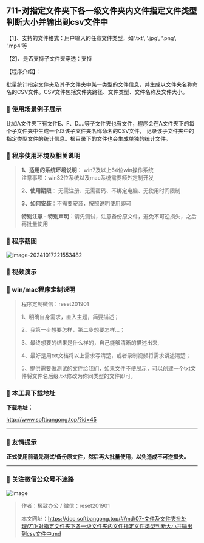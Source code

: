 ## 711-对指定文件夹下各一级文件夹内文件指定文件类型判断大小并输出到csv文件中

【1】、支持的文件格式：用户输入的任意文件类型，如'.txt', '.jpg', '.png', '.mp4'等

【2】、是否支持子文件夹穿透：支持

【程序介绍】：

批量统计指定文件夹及其子文件夹中某一类型的文件信息，并生成以文件夹名称命名的CSV文件。CSV文件包括文件夹路径、文件类型、文件名称及文件大小。

### 📑 使用场景例子展示

比如A文件夹下有文件E、F、D....等子文件夹也有文件，程序会在A文件夹下的每个子文件夹中生成一个以该子文件夹名称命名的CSV文件，
记录该子文件夹中的指定类型文件的统计信息。根目录下的文件也会生成单独的统计文件。

### 📑 程序使用环境及相关说明

> **1、适用的系统环境说明**： win7及以上64位win操作系统  
> 注意事项：win32位系统以及mac系统需要额外定制开发  
>
> **2、使用期限**： 无需注册、无需密码、不绑定电脑、无使用时间限制  
>
> **3、如何安装**：不需要安装，按照说明使用即可  
>
> **特别注意 - 特别声明**：请先测试，注意备份原文件，避免不可逆损失，之后再批量使用

### 📑 程序截图

![image-20241017221553482](https://s2.loli.net/2024/10/17/3SN7oFEf5q8zZCi.png) 

### 📑 视频演示



### 📑 win/mac程序定制说明

> 程序定制微信：reset201901  
>
> 1、明确自身需求，直入主题，简要描述；
>
> 2、我第一步想要怎样，第二步想要怎样...； 
>
> 3、最终想要的结果是什么样的，自己能够清晰的描述出来,  
>
> 4、最好是用txt文档将以上需求写清楚，或者录制视频将需求讲述清楚；  
>
> 5、提供需要做测试的文件给我们，如果文件不便展示，可以创建一个txt文件将文件名后缀.txt修改为你同类型的文件即可。  

### 📑 本工具下载地址

**下载地址：**

http://www.softbangong.top/?id=45

------

### 📑 友情提示

**正式使用前请先测试/备份原文件，然后再大批量使用，以免造成不可逆损失。**

------

### 📑 关注微信公众号不迷路

![image](https://s2.loli.net/2024/11/02/tK9T7jxLcuv5rUk.png)

> 作者：极致办公  /  微信：reset201901
>
> 本文网址：https://doc.softbangong.top/#/md/07-文件及文件夹批处理/711-对指定文件夹下各一级文件夹内文件指定文件类型判断大小并输出到csv文件中.md